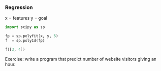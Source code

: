 ### Regression
x = features
y = goal

```python
import scipy as sp

fp = sp.polyfit(x, y, 5)
f  = sp.poly1d(fp)

f([3, 4])
```

Exercise: write a program that predict number of website visitors giving an hour.
